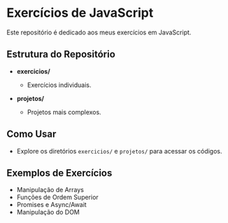 # Exercícios de JavaScript

Este repositório é dedicado aos meus exercícios em JavaScript.

## Estrutura do Repositório

- **exercicios/**
  - Exercícios individuais.

- **projetos/**
  - Projetos mais complexos.

## Como Usar

- Explore os diretórios `exercicios/` e `projetos/` para acessar os códigos.

## Exemplos de Exercícios

- Manipulação de Arrays
- Funções de Ordem Superior
- Promises e Async/Await
- Manipulação do DOM